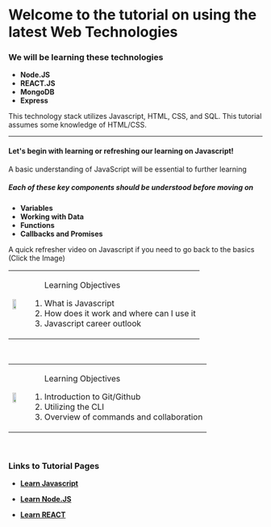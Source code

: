 # Welcome to the tutorial on using the latest Web Technologies

<h3> We will be learning these technologies </h3>
<ul>
  <li><strong>Node.JS</strong></li>
  <li><strong>REACT.JS</strong></li>
  <li><strong>MongoDB</strong></li>
  <li><strong>Express</strong></li>
</ul>

<p>This technology stack utilizes Javascript, HTML, CSS, and SQL. This tutorial assumes some knowledge of HTML/CSS.</p>
<hr>
<h4>Let's begin with learning or refreshing our learning on Javascript!</h5>
<p>A basic understanding of JavaScript will be essential to further learning</p>
<h5>Each of these key components should be understood before moving on</h6>
<ul>
  <li><strong>Variables</strong></li>
  <li><strong>Working with Data</strong></li>
  <li><strong>Functions</strong></li>
  <li><strong>Callbacks and Promises</strong></li>
</ul>
<p>A quick refresher video on Javascript if you need to go back to the basics (Click the Image)</p>

<table>
  <td>
    <a href="https://www.youtube.com/watch?v=upDLs1sn7g4" title="Learn Javascript"><img src="https://img.youtube.com/vi/upDLs1sn7g4/maxresdefault.jpg" width="60%"/></a>
  </td>
  <td>
    <ol><p>Learning Objectives</p>
      <li>What is Javascript</li>
      <li>How does it work and where can I use it</li>
      <li>Javascript career outlook</li>
    </ol>
  </td>
</table>
<br>
<table>
  <td>
    <a href="https://www.youtube.com/watch?v=SWYqp7iY_Tc" title="Learn Javascript"><img src="https://img.youtube.com/vi/SWYqp7iY_Tc/maxresdefault.jpg" width="60%"/></a>
  </td>
  <td>
    <ol><p>Learning Objectives</p>
      <li>Introduction to Git/Github</li>
      <li>Utilizing the CLI</li>
      <li>Overview of commands and collaboration</li>
    </ol>
  </td>
</table>
<br>
<h3>Links to Tutorial Pages</h3>
<ul>
  <li>
  
  [**Learn Javascript**](https://github.com/camab123/Tutorial_MERN_Stack/blob/main/Javascript/JS_Tutorial.md)
  
  </li>
  <li>
  
  [**Learn Node.JS**](https://github.com/camab123/Tutorial_MERN_Stack/blob/main/NodeJS/Node_Tutorial.md)
  
  </li>
  <li>
  
  [**Learn REACT**](https://github.com/camab123/Tutorial_MERN_Stack/blob/main/REACT/REACT_Tutorial.md)
  
  </li>
